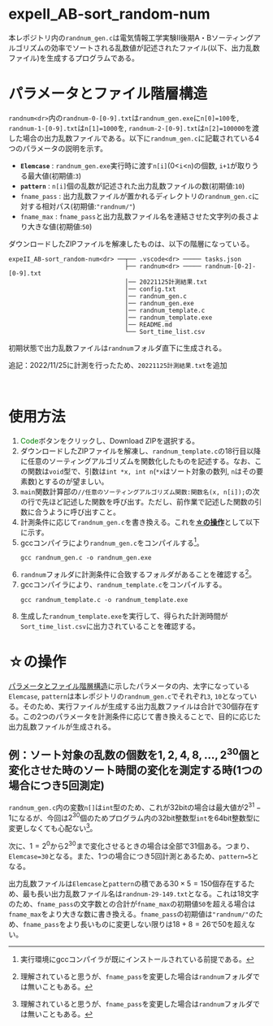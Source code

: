 # expeII_AB-sort_random-num
本レポジトリ内の`randnum_gen.c`は電気情報工学実験Ⅱ後期A・Bソーティングアルゴリズムの効率でソートされる乱数値が記述されたファイル(以下、出力乱数ファイル)を生成するプログラムである。

# パラメータとファイル階層構造
`randnum<dr>`内の`randnum-0-[0-9].txt`は`randnum_gen.exe`に`n[0]=100`を, `randnum-1-[0-9].txt`は`n[1]=1000`を, `randnum-2-[0-9].txt`は`n[2]=100000`を渡した場合の出力乱数ファイルである。以下に`randnum_gen.c`に記載されている4つのパラメータの説明を示す。
​
- **`Elemcase`** : `randnum_gen.exe`実行時に渡す`n[i]`(0<`i`<`n`)の個数, `i+1`が取りうる最大値(初期値:`3`)
- **`pattern`** : `n[i]`個の乱数が記述された出力乱数ファイルの数(初期値:`10`)
- `fname_pass` : 出力乱数ファイルが置かれるディレクトリの`randnum_gen.c`に対する相対パス(初期値:`"randnum/"`)
- `fname_max` : `fname_pass`と出力乱数ファイル名を連結させた文字列の長さより大きな値(初期値:`50`)

ダウンロードしたZIPファイルを解凍したものは、以下の階層になっている。
​
```
expeII_AB-sort_random-num<dr> ──┬── .vscode<dr> ───── tasks.json
                                ├── randnum<dr> ───── randnum-[0-2]-[0-9].txt
                                │── 20221125計測結果.txt
                                │── config.txt
                                │── randnum_gen.c
                                │── randnum_gen.exe
                                │── randnum_template.c
                                │── randnum_template.exe
                                │── README.md
                                └── Sort_time_list.csv
```

初期状態で出力乱数ファイルは`randnum`フォルダ直下に生成される。

追記：2022/11/25に計測を行ったため、`20221125計測結果.txt`を追加

​
# 使用方法
1. <span style="color: green; ">Code</span>ボタンをクリックし、Download ZIPを選択する。
1. ダウンロードしたZIPファイルを解凍し、`randnum_template.c`の18行目以降に任意のソーティングアルゴリズムを関数化したものを記述する。なお、この関数は`void`型で、引数は`int *x, int n`(`*x`はソート対象の数列, `n`はその要素数)とするのが望ましい。
1. `main`関数計算部の`//任意のソーティングアルゴリズム関数:関数名(x, n[i]);`の次の行で先ほど記述した関数を呼び出す。ただし、前作業で記述した関数の引数に合うように呼び出すこと。
1. 計測条件に応じて`randnum_gen.c`を書き換える。これを[**☆の操作**](#☆の操作)として以下に示す。
1. gccコンパイラにより`randnum_gen.c`をコンパイルする[^1]。
    ```
    gcc randnum_gen.c -o randnum_gen.exe
    ```
1. `randnum`フォルダに計測条件に合致するフォルダがあることを確認する[^2]。
1. gccコンパイラにより、`randnum_template.c`をコンパイルする。
    ```
    gcc randnum_template.c -o randnum_template.exe
    ```
1. 生成した`randnum_template.exe`を実行して、得られた計測時間が`Sort_time_list.csv`に出力されていることを確認する。
​

# ☆の操作
[パラメータとファイル階層構造](#パラメータとファイル階層構造)に示したパラメータの内、太字になっている`Elemcase`, `pattern`は本レポジトリの`randnum_gen.c`でそれぞれ`3`, `10`となっている。そのため、実行ファイルが生成する出力乱数ファイルは合計で30個存在する。この2つのパラメータを計測条件に応じて書き換えることで、目的に応じた出力乱数ファイルが生成される。

## 例：ソート対象の乱数の個数を$1, 2, 4, 8, \ldots , 2^{30}$個と変化させた時のソート時間の変化を測定する時(1つの場合につき5回測定)

`randnum_gen.c`内の変数`n[]`は`int`型のため、これが32bitの場合は最大値が$2^{31}-1$になるが、今回は$2^{30}$個のためプログラム内の32bit整数型`int`を64bit整数型に変更しなくても心配ない[^2]。

次に、$1=2^0$から$2^{30}$まで変化させるときの場合は全部で31個ある。つまり、`Elemcase=30`となる。また、1つの場合につき5回計測とあるため、`pattern=5`となる。

出力乱数ファイルは`Elemcase`と`pattern`の積である$30×5=150$個存在するため、最も長い出力乱数ファイル名は`randnum-29-149.txt`となる。これは18文字のため、`fname_pass`の文字数との合計が`fname_max`の初期値`50`を超える場合は`fname_max`をより大きな数に書き換える。`fname_pass`の初期値は`"randnum/"`のため、`fname_pass`をより長いものに変更しない限りは$18+8=26$で50を超えない。


[^1]:実行環境にgccコンパイラが既にインストールされている前提である。
[^2]:理解されていると思うが、`fname_pass`を変更した場合は`randnum`フォルダでは無いこともある。
[^3]:詳細は[このサイト](https://marycore.jp/prog/c-lang/data-type-min-max-values/)を参照していただきたい。
